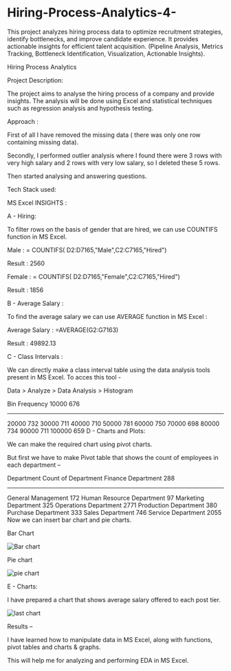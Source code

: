 # Hiring-Process-Analytics-4-
This project analyzes hiring process data to optimize recruitment strategies, identify bottlenecks, and improve candidate experience. It provides actionable insights for efficient talent acquisition. (Pipeline Analysis, Metrics Tracking, Bottleneck Identification, Visualization, Actionable Insights).

Hiring Process Analytics

Project Description:

The project aims to analyse the hiring process of a company and provide insights. The analysis will be done using Excel and statistical techniques such as regression analysis and hypothesis testing.

Approach :

First of all I have removed the missing data ( there was only one row containing missing data).

Secondly, I performed outlier analysis where I found there were 3 rows with very high salary and 2 rows with very low salary, so I deleted these 5 rows.

Then started analysing and answering questions.

Tech Stack used:

MS Excel
INSIGHTS :

A - Hiring:

To filter rows on the basis of gender that are hired, we can use COUNTIFS function in MS Excel.

Male : = COUNTIFS( D2:D7165,"Male",C2:C7165,"Hired")

Result : 2560

Female : = COUNTIFS( D2:D7165,"Female",C2:C7165,"Hired")

Result : 1856

B - Average Salary :

To find the average salary we can use AVERAGE function in MS Excel :

Average Salary : =AVERAGE(G2:G7163)

Result : 49892.13

C - Class Intervals :

We can directly make a class interval table using the data analysis tools present in MS Excel. To acces this tool -

Data > Analyze > Data Analysis > Histogram

Bin	Frequency
10000	676
---	---
20000	732
30000	711
40000	710
50000	781
60000	750
70000	698
80000	734
90000	711
100000	659
D - Charts and Plots:

We can make the required chart using pivot charts.

But first we have to make Pivot table that shows the count of employees in each department –

Department	Count of Department
Finance Department	288
---	---
General Management	172
Human Resource Department	97
Marketing Department	325
Operations Department	2771
Production Department	380
Purchase Department	333
Sales Department	746
Service Department	2055
Now we can insert bar chart and pie charts.

Bar Chart

![Bar chart](https://github.com/user-attachments/assets/1597828f-21bd-4ef4-9491-758693c2d8c2)


Pie chart

![pie chart](https://github.com/user-attachments/assets/0f98d779-461a-4c0c-be4f-de9c65b4e8bf)


E - Charts:

I have prepared a chart that shows average salary offered to each post tier.

![last chart](https://github.com/user-attachments/assets/34f4faca-6915-4c7e-867c-ab9c7cbc5572)


Results –

I have learned how to manipulate data in MS Excel, along with functions, pivot tables and charts & graphs.

This will help me for analyzing and performing EDA in MS Excel.
